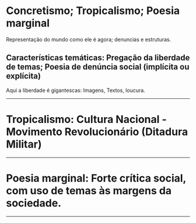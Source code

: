 # Concretismo; Tropicalismo; Poesia marginal

Representação do mundo como ele é agora; denuncias e estruturas.

## Características temáticas: Pregação da liberdade de temas; Poesia de denúncia social (implícita ou explícita)

Aqui a liberdade é gigantescas: Imagens, Textos, loucura.

---
# Tropicalismo: Cultura Nacional - Movimento Revolucionário (Ditadura Militar) 

---
# Poesia marginal: Forte crítica social, com uso de temas às margens da sociedade.

---
